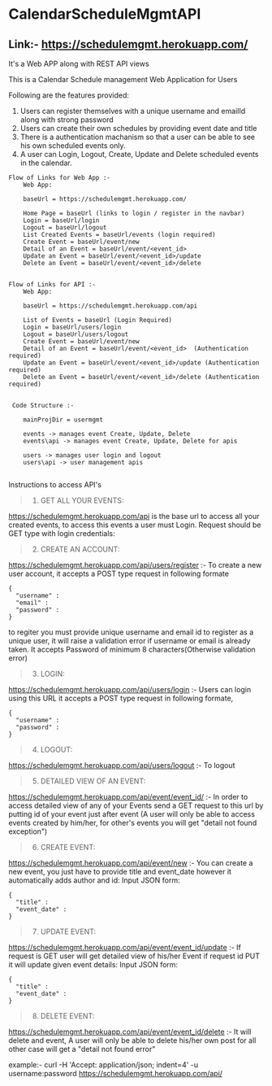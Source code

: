 # CalendarScheduleMgmtAPI

## Link:- https://schedulemgmt.herokuapp.com/

It's a Web APP along with REST API views

This is a Calendar Schedule management Web Application for Users

Following are the features provided:
1. Users can register themselves with a unique username and emailId along with strong password
2. Users can create their own schedules by providing event date and title
3. There is a authentication machanism so that a user can be able to see his own scheduled events only.
4. A user can Login, Logout, Create, Update and Delete scheduled events in the calendar.
```
Flow of Links for Web App :-
    Web App:
    
    baseUrl = https://schedulemgmt.herokuapp.com/
    
    Home Page = baseUrl (links to login / register in the navbar)
    Login = baseUrl/login
    Logout = baseUrl/logout
    List Created Events = baseUrl/events (login required)
    Create Event = baseUrl/event/new
    Detail of an Event = baseUrl/event/<event_id>
    Update an Event = baseUrl/event/<event_id>/update
    Delete an Event = baseUrl/event/<event_id>/delete
    
```    


```
Flow of Links for API :-
    Web App:
    
    baseUrl = https://schedulemgmt.herokuapp.com/api
    
    List of Events = baseUrl (Login Required)
    Login = baseUrl/users/login
    Logout = baseUrl/users/logout
    Create Event = baseUrl/event/new
    Detail of an Event = baseUrl/event/<event_id>  (Authentication required)
    Update an Event = baseUrl/event/<event_id>/update (Authentication required)
    Delete an Event = baseUrl/event/<event_id>/delete (Authentication required)
    
``` 
```
 Code Structure :-
    
    mainProjDir = usermgmt
    
    events -> manages event Create, Update, Delete
    events\api -> manages event Create, Update, Delete for apis
    
    users -> manages user login and logout
    users\api -> user management apis
    
``` 

Instructions to access API's

>1. GET ALL YOUR EVENTS:

https://schedulemgmt.herokuapp.com/api is the base url to access all your created events, to access this events a user must Login.
  Request should be GET type with login credentials: 
  
>2. CREATE AN ACCOUNT:

https://schedulemgmt.herokuapp.com/api/users/register :- To create a new user account, it accepts a POST type request in following formate
```
{
  "username" :
  "email" :
  "password" :
}
```

to regiter you must provide unique username and email id to register as a unique user, it will raise a validation error if username or email is already taken. It accepts Password of minimum 8 characters(Otherwise validation error)

>3. LOGIN:

https://schedulemgmt.herokuapp.com/api/users/login :- Users can login using this URL it accepts a POST type request in following formate,

```
{
  "username" :
  "password" :
}

```

>4. LOGOUT:

https://schedulemgmt.herokuapp.com/api/users/logout :- To logout


>5. DETAILED VIEW OF AN EVENT:

https://schedulemgmt.herokuapp.com/api/event/event_id/ :- In order to access detailed view of any of your Events send a GET request to this url by putting id of your event just after event (A user will only be able to access events created by him/her, for other's events you will get "detail not found exception")

>6. CREATE EVENT:

 https://schedulemgmt.herokuapp.com/api/event/new :- You can create a new event, you just have to provide title and event_date however it automatically adds author and id:
Input JSON form:
  ```
  {
    "title" :
    "event_date" :
  }
  ```

>7. UPDATE EVENT:

 https://schedulemgmt.herokuapp.com/api/event/event_id/update :- If request is GET user will get detailed view of his/her Event if request id PUT it will update given event details:
Input JSON form:
  ```
  {
    "title" :
    "event_date" :
  }
  ```
  
>8. DELETE EVENT:

https://schedulemgmt.herokuapp.com/api/event/event_id/delete :- It will delete and event, A user will only be able to delete his/her own post for all other case will get a "detail not found error"


example:- curl -H 'Accept: application/json; indent=4' -u username:password https://schedulemgmt.herokuapp.com/api/
